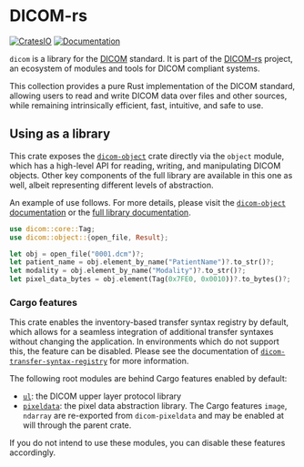 # DICOM-rs

[![CratesIO](https://img.shields.io/crates/v/dicom.svg)](https://crates.io/crates/dicom)
[![Documentation](https://docs.rs/dicom/badge.svg)](https://docs.rs/dicom)

`dicom` is a library for the [DICOM] standard.
It is part of  the [DICOM-rs] project,
an ecosystem of modules and tools for DICOM compliant systems.

This collection provides a pure Rust implementation of the DICOM standard,
allowing users to read and write DICOM data over files and other sources,
while remaining intrinsically efficient, fast, intuitive, and safe to use.

## Using as a library

This crate exposes the [`dicom-object`] crate directly via the `object` module,
which has a high-level API for reading, writing, and manipulating DICOM objects.
Other key components of the full library are available in this one as well,
albeit representing different levels of abstraction.

An example of use follows.
For more details, please visit the [`dicom-object` documentation]
or the [full library documentation].

```rust
use dicom::core::Tag;
use dicom::object::{open_file, Result};

let obj = open_file("0001.dcm")?;
let patient_name = obj.element_by_name("PatientName")?.to_str()?;
let modality = obj.element_by_name("Modality")?.to_str()?;
let pixel_data_bytes = obj.element(Tag(0x7FE0, 0x0010))?.to_bytes()?;
```

### Cargo features

This crate enables the inventory-based transfer syntax registry by default,
which allows for a seamless integration of additional transfer syntaxes
without changing the application.
In environments which do not support this, the feature can be disabled.
Please see the documentation of [`dicom-transfer-syntax-registry`]
for more information.

The following root modules are behind Cargo features enabled by default:

- [`ul`]: the DICOM upper layer protocol library
- [`pixeldata`]: the pixel data abstraction library.
  The Cargo features `image`, `ndarray` are re-exported from `dicom-pixeldata`
  and may be enabled at will through the parent crate.

If you do not intend to use these modules,
you can disable these features accordingly.

[DICOM]: https://dicomstandard.org
[DICOM-rs]: https://github.com/Enet4/dicom-rs
[`dicom-transfer-syntax-registry`]: https://docs.rs/dicom-transfer-syntax-registry
[`dicom-object`]: https://crates.io/crates/dicom-object
[`dicom-object` documentation]: https://docs.rs/dicom-object
[`ul`]: https://crates.io/crates/dicom-ul
[`pixeldata`]: https://crates.io/crates/dicom-pixeldata
[full library documentation]: https://docs.rs/dicom
